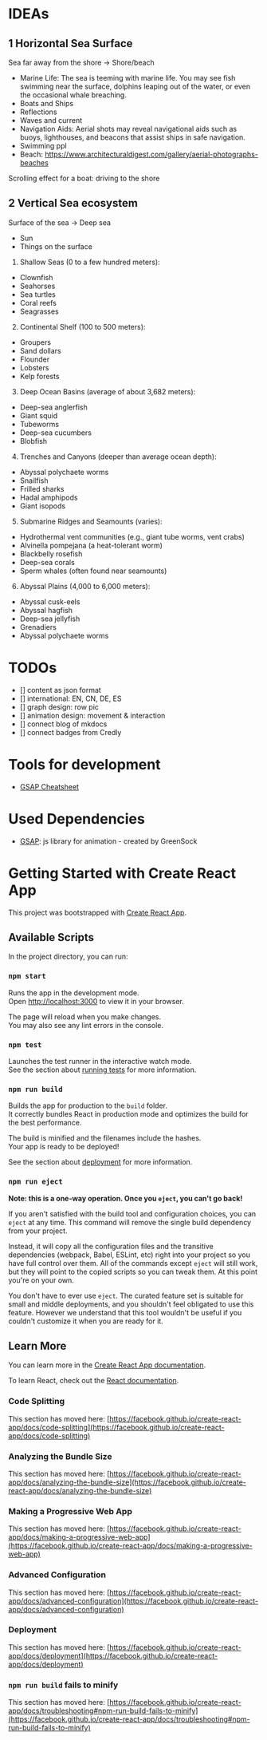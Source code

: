 # IDEAs

## 1 Horizontal Sea Surface

Sea far away from the shore -> Shore/beach

- Marine Life: The sea is teeming with marine life. You may see fish swimming near the surface, dolphins leaping out of the water, or even the occasional whale breaching.
- Boats and Ships
- Reflections
- Waves and current
- Navigation Aids: Aerial shots may reveal navigational aids such as buoys, lighthouses, and beacons that assist ships in safe navigation.
- Swimming ppl
- Beach: https://www.architecturaldigest.com/gallery/aerial-photographs-beaches

Scrolling effect for a boat: driving to the shore

## 2 Vertical Sea ecosystem

Surface of the sea -> Deep sea

- Sun
- Things on the surface

1. Shallow Seas (0 to a few hundred meters):

- Clownfish
- Seahorses
- Sea turtles
- Coral reefs
- Seagrasses

2. Continental Shelf (100 to 500 meters):

- Groupers
- Sand dollars
- Flounder
- Lobsters
- Kelp forests

3. Deep Ocean Basins (average of about 3,682 meters):

- Deep-sea anglerfish
- Giant squid
- Tubeworms
- Deep-sea cucumbers
- Blobfish

4. Trenches and Canyons (deeper than average ocean depth):

- Abyssal polychaete worms
- Snailfish
- Frilled sharks
- Hadal amphipods
- Giant isopods

5. Submarine Ridges and Seamounts (varies):

- Hydrothermal vent communities (e.g., giant tube worms, vent crabs)
- Alvinella pompejana (a heat-tolerant worm)
- Blackbelly rosefish
- Deep-sea corals
- Sperm whales (often found near seamounts)

6. Abyssal Plains (4,000 to 6,000 meters):

- Abyssal cusk-eels
- Abyssal hagfish
- Deep-sea jellyfish
- Grenadiers
- Abyssal polychaete worms

# TODOs

- [] content as json format
- [] international: EN, CN, DE, ES
- [] graph design: row pic
- [] animation design: movement & interaction
- [] connect blog of mkdocs
- [] connect badges from Credly

# Tools for development

- [GSAP Cheatsheet](https://greensock.com/cheatsheet/)

# Used Dependencies

- [GSAP](https://greensock.com/gsap/): js library for animation - created by GreenSock

# Getting Started with Create React App

This project was bootstrapped with [Create React App](https://github.com/facebook/create-react-app).

## Available Scripts

In the project directory, you can run:

### `npm start`

Runs the app in the development mode.\
Open [http://localhost:3000](http://localhost:3000) to view it in your browser.

The page will reload when you make changes.\
You may also see any lint errors in the console.

### `npm test`

Launches the test runner in the interactive watch mode.\
See the section about [running tests](https://facebook.github.io/create-react-app/docs/running-tests) for more information.

### `npm run build`

Builds the app for production to the `build` folder.\
It correctly bundles React in production mode and optimizes the build for the best performance.

The build is minified and the filenames include the hashes.\
Your app is ready to be deployed!

See the section about [deployment](https://facebook.github.io/create-react-app/docs/deployment) for more information.

### `npm run eject`

**Note: this is a one-way operation. Once you `eject`, you can't go back!**

If you aren't satisfied with the build tool and configuration choices, you can `eject` at any time. This command will remove the single build dependency from your project.

Instead, it will copy all the configuration files and the transitive dependencies (webpack, Babel, ESLint, etc) right into your project so you have full control over them. All of the commands except `eject` will still work, but they will point to the copied scripts so you can tweak them. At this point you're on your own.

You don't have to ever use `eject`. The curated feature set is suitable for small and middle deployments, and you shouldn't feel obligated to use this feature. However we understand that this tool wouldn't be useful if you couldn't customize it when you are ready for it.

## Learn More

You can learn more in the [Create React App documentation](https://facebook.github.io/create-react-app/docs/getting-started).

To learn React, check out the [React documentation](https://reactjs.org/).

### Code Splitting

This section has moved here: [https://facebook.github.io/create-react-app/docs/code-splitting](https://facebook.github.io/create-react-app/docs/code-splitting)

### Analyzing the Bundle Size

This section has moved here: [https://facebook.github.io/create-react-app/docs/analyzing-the-bundle-size](https://facebook.github.io/create-react-app/docs/analyzing-the-bundle-size)

### Making a Progressive Web App

This section has moved here: [https://facebook.github.io/create-react-app/docs/making-a-progressive-web-app](https://facebook.github.io/create-react-app/docs/making-a-progressive-web-app)

### Advanced Configuration

This section has moved here: [https://facebook.github.io/create-react-app/docs/advanced-configuration](https://facebook.github.io/create-react-app/docs/advanced-configuration)

### Deployment

This section has moved here: [https://facebook.github.io/create-react-app/docs/deployment](https://facebook.github.io/create-react-app/docs/deployment)

### `npm run build` fails to minify

This section has moved here: [https://facebook.github.io/create-react-app/docs/troubleshooting#npm-run-build-fails-to-minify](https://facebook.github.io/create-react-app/docs/troubleshooting#npm-run-build-fails-to-minify)
